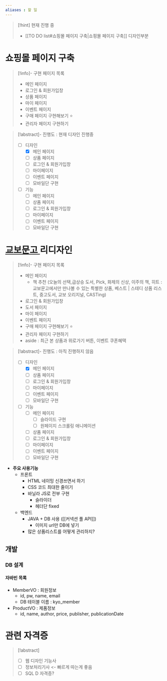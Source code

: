 ```yaml
---
aliases : 할 일
---
```


>[!hint] 현재 진행 중
>- [[TO DO list#쇼핑몰 페이지 구축|쇼핑몰 페이지 구축]] 디자인부분



# 쇼핑몰 페이지 구축
>[!info]- 구현 페이지 목록
> - 메인 페이지
> - 로그인 & 회원가입창
> - 상품 페이지
> - 마이 페이지
> - 이벤트 페이지
> - 구매 페이지 구현해보기 ⭐
> - 관리자 페이지 구현하기

>[!abstract]- 진행도 : 현재 디자인 진행중
> - [ ] 디자인
> 	- [x] 메인 페이지
> 	- [ ] 상품 페이지
> 	- [ ] 로그인 & 회원가입창 
> 	- [ ]  마이페이지
> 	- [ ] 이벤트 페이지
> 	- [ ] 모바일단 구현
> - [ ] 기능
> 	- [ ] 메인 페이지
> 	- [ ] 상품 페이지
> 	- [ ] 로그인 & 회원가입창 
> 	- [ ]  마이페이지
> 	- [ ] 이벤트 페이지
> 	- [ ] 모바일단 구현


# [교보문고 ](https://www.kyobobook.co.kr/) 리디자인
>[!info]- 구현 페이지 목록
> - 메인 페이지
> 	- 책 추천 (오늘의 선택,급상승 도서, Pick, 화제의 신상, 이주의 책, 히트 : 교보문고에서만 만나볼 수 있는 특별한 상품, 베스트 | 스테디 상품 리스트, 중고도서, 교보 오리지널, CASTing)
> - 로그인 & 회원가입창
> - 도서 페이지
> - 마이 페이지
> - 이벤트 페이지
> - 구매 페이지 구현해보기 ⭐
> - 관리자 페이지 구현하기
> - aside : 최근 본 상품과 위로가기 버튼, 이벤트 쿠폰혜택

>[!abstract]- 진행도 : 아직 진행하지 않음
> - [ ] 디자인
> 	- [x] 메인 페이지
> 	- [ ] 상품 페이지
> 	- [ ] 로그인 & 회원가입창 
> 	- [ ]  마이페이지
> 	- [ ] 이벤트 페이지
> 	- [ ] 모바일단 구현
> - [ ] 기능
> 	- [ ] 메인 페이지
> 		- [ ] 슬라이드 구현
> 		- [ ] 원페이지 스크롤링 애니메이션
> 	- [ ] 상품 페이지
> 	- [ ] 로그인 & 회원가입창 
> 	- [ ]  마이페이지
> 	- [ ] 이벤트 페이지
> 	- [ ] 모바일단 구현

- **주요 사용기능**
	- 프론트
		- HTML 네이밍 신경쓰면서 하기
		- CSS 코드 최대한 줄이기
		- 바닐라 JS로 전부 구현
			- 슬라이더
			- 헤더단 fixed
	- 백엔드
		- JAVA + DB 사용 ([[커넥션 풀 API]])
			- 이미지 url만 DB에 넣기
		- 많은 상품리스트를 어떻게 관리하지?

## 개발
### DB 설계
#### 자바빈 목록
- MemberVO : 회원정보
	- id, pw, name, email
	- DB 테이블 이름 : kyo_member
- ProductVO : 제품정보
	- id, name, author, price, publisher, publicationDate



# 관련 자격증
>[!abstract]
> - [ ] 웹 디자인 기능사
> - [ ] 정보처리기사 <- 빠르게 따는게 좋음
> - [ ] SQL D 자격증?
